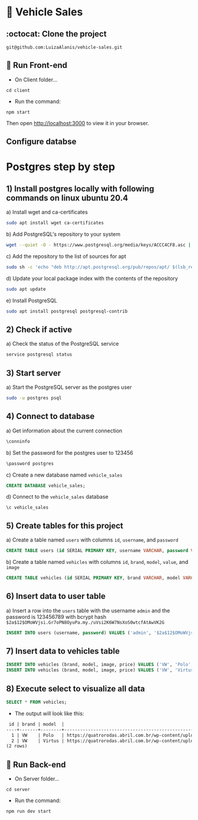 # :car: Vehicle Sales

## :octocat: Clone the project
```shell
git@github.com:LuizaAlanis/vehicle-sales.git
```

## :art: Run Front-end

- On Client folder...

```shell
cd client
```

- Run the command:

```shell
npm start
```

Then open [http://localhost:3000](http://localhost:3000) to view it in your browser.

## Configure databse

# Postgres step by step

## 1) Install postgres locally with following commands on linux ubuntu 20.4

a) Install wget and ca-certificates
```bash
sudo apt install wget ca-certificates
```
b) Add PostgreSQL's repository to your system
```bash
wget --quiet -O - https://www.postgresql.org/media/keys/ACCC4CF8.asc | sudo apt-key add -
```
c) Add the repository to the list of sources for apt
```bash
sudo sh -c 'echo "deb http://apt.postgresql.org/pub/repos/apt/ $(lsb_release -cs)-pgdg main" >> /etc/apt/sources.list.d/pgdg.list'
```
d) Update your local package index with the contents of the repository
```bash
sudo apt update
```
e) Install PostgreSQL
```bash
sudo apt install postgresql postgresql-contrib
```
## 2) Check if active

a) Check the status of the PostgreSQL service
```bash
service postgresql status
```
## 3) Start server

a) Start the PostgreSQL server as the postgres user
```bash
sudo -u postgres psql
```
## 4) Connect to database

a) Get information about the current connection
```bash
\conninfo
```
b) Set the password for the postgres user to 123456
```bash
\password postgres
```
c) Create a new database named `vehicle_sales`
```sql
CREATE DATABASE vehicle_sales;
```
d) Connect to the `vehicle_sales` database
```postgres
\c vehicle_sales
```
## 5) Create tables for this project

a) Create a table named `users` with columns `id`, `username`, and `password`
```sql
CREATE TABLE users (id SERIAL PRIMARY KEY, username VARCHAR, password VARCHAR);
```
b) Create a table named `vehicles` with columns `id`, `brand`, `model`, `value`, and `image`
```sql
CREATE TABLE vehicles (id SERIAL PRIMARY KEY, brand VARCHAR, model VARCHAR, image VARCHAR, price FLOAT);
```

## 6) Insert data to user table

a) Insert a row into the `users` table with the username `admin` and the password is 123456789 with bcrypt hash `$2a$12$OMoWVjsi.Gr7oPN8OyuPa.my./uVsi2K6W7NsXoS0wtcfAtAwVK2G`
```sql
INSERT INTO users (username, password) VALUES ('admin', '$2a$12$OMoWVjsi.Gr7oPN8OyuPa.my./uVsi2K6W7NsXoS0wtcfAtAwVK2G');
```
## 7) Insert data to vehicles table
```sql
INSERT INTO vehicles (brand, model, image, price) VALUES ('VW', 'Polo', 'https://quatrorodas.abril.com.br/wp-content/uploads/2021/06/DB2021AU00471_medium-e1625065359538.jpg?quality=70&strip=info', 112000.0);
INSERT INTO vehicles (brand, model, image, price) VALUES ('VW', 'Virtus', 'https://quatrorodas.abril.com.br/wp-content/uploads/2023/02/Novo-Virtus-Exclusive.jpg?quality=70&strip=info', 144000.0);
```

## 8) Execute select to visualize all data
```sql
SELECT * FROM vehicles;
```

- The output will look like this:

```markdown
 id | brand | model  |                                                           image                                                           | price  
----+-------+--------+---------------------------------------------------------------------------------------------------------------------------+--------
  1 | VW    | Polo   | https://quatrorodas.abril.com.br/wp-content/uploads/2021/06/DB2021AU00471_medium-e1625065359538.jpg?quality=70&strip=info | 112000
  2 | VW    | Virtus | https://quatrorodas.abril.com.br/wp-content/uploads/2023/02/Novo-Virtus-Exclusive.jpg?quality=70&strip=info               | 144000
(2 rows)
```

## :game_die: Run Back-end

- On Server folder...

```shell
cd server
```

- Run the command:

```shell
npm run dev start
```